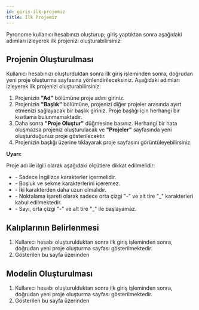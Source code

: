 ```yaml
---
id: giris-ilk-projemiz
title: İlk Projemiz
---
```


<a id="aHeaderMenuAnchor" data-header-menu="Docs"></a>

Pyronome kullanıcı hesabınızı oluşturup; giriş yaptıktan sonra aşağıdaki adımları izleyerek ilk projenizi oluşturabilirsiniz:

## Projenin Oluşturulması

Kullanıcı hesabınızı oluşturduktan sonra ilk giriş işleminden sonra, doğrudan yeni proje oluşturma sayfasına yönlendirileceksiniz. Aşağıdaki adımları izleyerek ilk projenizi oluşturabilirsiniz:

1. Projenizin **"Ad"** bölümüne proje adını giriniz.
2. Projenizin **"Başlık"** bölümüne, projenizi diğer projeler arasında ayırt etmenizi sağlayacak bir başlık giriniz. Proje başlığı için herhangi bir kısıtlama bulunmamaktadır.
3. Daha sonra **"Proje Oluştur"** düğmesine basınız. Herhangi bir hata oluşmazsa projeniz oluşturulacak ve **"Projeler"** sayfasında yeni oluşturduğunuz proje gösterilecektir.
4. Projenizin başlığı üzerine tıklayarak proje sayfasını görüntüleyebilirsiniz.

<div class="panelize-infobox infobox-warning">
    <p>
        <strong><i class="fas fa-exclamation-triangle"></i> Uyarı:</strong>
    </p>
    <p>Proje adı ile ilgili olarak aşağıdaki ölçütlere dikkat edilmelidir:
    <ul>
        <li>- Sadece İngilizce karakterler içermelidir.</li>
        <li>- Boşluk ve sekme karakterlerini içeremez.</li>
        <li>- İki karakterden daha uzun olmalıdır.</li>
        <li>- Noktalama işareti olarak sadece orta çizgi "-" ve alt tire "_" karakterleri kabul edilmektedir.</li>
        <li>- Sayı, orta çizgi "-" ve alt tire "_" ile başlayamaz.</li>
    </ul></p>
</div>

## Kalıplarının Belirlenmesi

1. Kullanıcı hesabı oluşturulduktan sonra ilk giriş işleminden sonra, doğrudan yeni proje oluşturma sayfası gösterilmektedir.
2. Gösterilen bu sayfa üzerinden

## Modelin Oluşturulması

1. Kullanıcı hesabı oluşturulduktan sonra ilk giriş işleminden sonra, doğrudan yeni proje oluşturma sayfası gösterilmektedir.
2. Gösterilen bu sayfa üzerinden